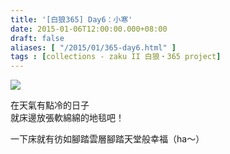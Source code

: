```yaml
---
title: '[白狼365] Day6：小寒'
date: 2015-01-06T12:00:00.000+08:00
draft: false
aliases: [ "/2015/01/365-day6.html" ]
tags : [collections - zaku II 白狼・365 project]
---
```


[![](https://farm8.staticflickr.com/7570/16111517835_59329cdb7e_z.jpg)](https://farm8.staticflickr.com/7570/16111517835_59329cdb7e_z.jpg)

在天氣有點冷的日子  
就床邊放張軟綿綿的地毯吧！  
  
一下床就有彷如腳踏雲層腳踏天堂般幸福（ha～）